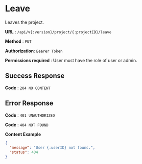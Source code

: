 # Leave

Leaves the project.

**URL** : `/api/v{:version}/project/{:projectID}/leave`

**Method** : `PUT`

**Authorization**: `Bearer Token`

**Permissions required** : User must have the role of user or admin.

## Success Response

**Code** : `204 NO CONTENT`

## Error Response

**Code** : `401 UNAUTHORIZED`

**Code** : `404 NOT FOUND`

**Content Example**

```json
{
  "message": "User {:userID} not found.",
  "status": 404
}
```
